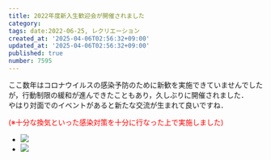 ```yaml
---
title: 2022年度新入生歓迎会が開催されました
category:
tags: date:2022-06-25, レクリエーション
created_at: '2025-04-06T02:56:32+09:00'
updated_at: '2025-04-06T02:56:32+09:00'
published: true
number: 7595
---
```




ここ数年はコロナウイルスの感染予防のために新歓を実施できていませんでしたが，行動制限の緩和が進んできたこともあり，久しぶりに開催されました．  
やはり対面でのイベントがあると新たな交流が生まれて良いですね．

<span style="color:red;">(※十分な換気といった感染対策を十分に行なった上で実施しました)</span>


<div class="img-container">
    <ul class="slider">
        <li><img src="https://img.esa.io/uploads/production/attachments/13979/2025/04/06/148142/aaa90baa-8695-4d47-9e5b-69a96fe60850.webp"  /></li>
        <li><img src="https://img.esa.io/uploads/production/attachments/13979/2025/04/06/148142/23acd3cf-ce37-4d92-8ee5-479fb9b82dd9.webp"  /></li>
    </ul>
</div>

